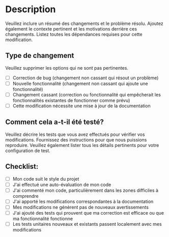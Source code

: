 # Description

Veuillez inclure un résumé des changements et le problème résolu. Ajoutez également le contexte pertinent et les motivations derrière ces changements. Listez toutes les dépendances requises pour cette modification.

## Type de changement

Veuillez supprimer les options qui ne sont pas pertinentes.

- [ ] Correction de bug (changement non cassant qui résout un problème)
- [ ] Nouvelle fonctionnalité (changement non cassant qui ajoute une fonctionnalité)
- [ ] Changement cassant (correction ou fonctionnalité qui empêcherait les fonctionnalités existantes de fonctionner comme prévu)
- [ ] Cette modification nécessite une mise à jour de la documentation

## Comment cela a-t-il été testé?

Veuillez décrire les tests que vous avez effectués pour vérifier vos modifications. Fournissez des instructions pour que nous puissions reproduire. Veuillez également lister tous les détails pertinents pour votre configuration de test.

## Checklist:

- [ ] Mon code suit le style du projet
- [ ] J'ai effectué une auto-évaluation de mon code
- [ ] J'ai commenté mon code, particulièrement dans les zones difficiles à comprendre
- [ ] J'ai apporté les modifications correspondantes à la documentation
- [ ] Mes modifications ne génèrent pas de nouveaux avertissements
- [ ] J'ai ajouté des tests qui prouvent que ma correction est efficace ou que ma fonctionnalité fonctionne
- [ ] Les tests unitaires nouveaux et existants passent localement avec mes modifications 
